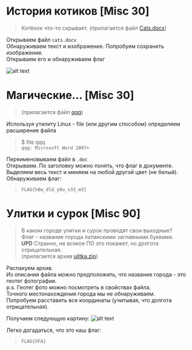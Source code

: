 История котиков [Misc 30]
================
>Котёнок что-то скрывает.
(прилагается файл [Cats.docx](https://github.com/axelmaker/vkactf2018_writeup/raw/master/misc/Cats.docx))

Открываем файл ```cats.docx```  
Обнаруживаем текст и изображение. Попробуем сохранить изображение.  
Открываем его и обнаруживаем флаг

![alt text](https://github.com/axelmaker/vkactf2018_writeup/blob/master/misc/213213.png?raw=true)

Магические... [Misc 30]
================
> (прилагается файл [qqq](https://github.com/axelmaker/vkactf2018_writeup/raw/master/misc/qqq))

Используя утилиту Linux - file (или другим способом) определяем расширение файла
>$ file qqq  
```qqq: Microsoft Word 2007+```

Переименовываем файл в ```.doc```  
Открываем. По заголовку можно понять, что флаг в документе.  
Выделяем весь текст и меняем на любой другой цвет (не белый).  
Обнаруживаем флаг:  
>```FLAG{h0w_dld_y0u_s33_m3}```

Улитки и сурок [Misc 90]
================
>В каком городе улитки и сурок проводят свои выходные?  
Флаг - название города латинскими заглавными буквами.  
**UPD** Странно, не всякое ПО это покажет, но долгота отрицательная.  
(прилагается архив [ulitka.zip](https://github.com/axelmaker/vkactf2018_writeup/raw/master/misc/ulitka.zip))

Распакуем архив.  
Из описания файла можно предположить, что название города - это геотег фотографии.  
p.s. Геотег фото можно посмотреть в свойствах файла.  
Точного местонахождения города мы не обнаруживаем.  
Попробуем расставить все координаты (учитывая, что долгота отрицательная).

Получаем следующую картину:
![alt text](https://github.com/axelmaker/vkactf2018_writeup/blob/master/misc/misc90.jpg?raw=true)

Легко догадаться, что это наш флаг:  
>```FLAG{UFA}```  
